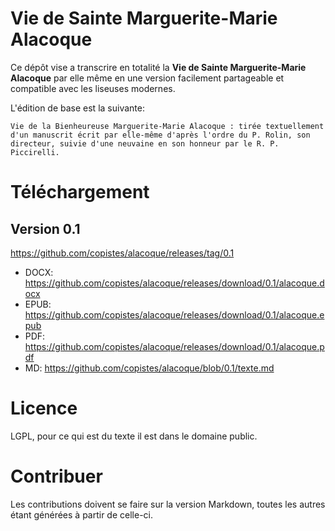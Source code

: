 # Vie de Sainte Marguerite-Marie Alacoque

Ce dépôt vise a transcrire en totalité
la **Vie de Sainte Marguerite-Marie Alacoque** par elle même en une version facilement partageable et compatible avec les liseuses modernes.

L'édition de base est la suivante:

````
Vie de la Bienheureuse Marguerite-Marie Alacoque : tirée textuellement d'un manuscrit écrit par elle-même d'après l'ordre du P. Rolin, son directeur, suivie d'une neuvaine en son honneur par le R. P. Piccirelli.
````
# Téléchargement

## Version 0.1

https://github.com/copistes/alacoque/releases/tag/0.1

- DOCX: https://github.com/copistes/alacoque/releases/download/0.1/alacoque.docx
- EPUB: https://github.com/copistes/alacoque/releases/download/0.1/alacoque.epub
- PDF: https://github.com/copistes/alacoque/releases/download/0.1/alacoque.pdf
- MD: https://github.com/copistes/alacoque/blob/0.1/texte.md

# Licence

LGPL, pour ce qui est du texte il est dans le domaine public.

# Contribuer

Les contributions doivent se faire sur la version Markdown, toutes les autres étant générées à partir de celle-ci.
